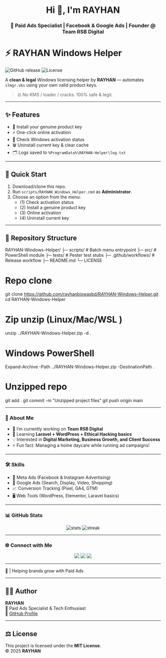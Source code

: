 

<h1 align="center">Hi 👋, I'm RAYHAN</h1>
<h3 align="center">🚀 Paid Ads Specialist | Facebook & Google Ads | Founder @ Team RSB Digital</h3>


# ⚡ RAYHAN Windows Helper

![GitHub release](https://img.shields.io/github/v/release/rayhanbiswasbd/RAYHAN-Windows-Helper?style=for-the-badge)
![License](https://img.shields.io/badge/license-MIT-green?style=for-the-badge)

A **clean & legal** Windows licensing helper by **RAYHAN** — automates `slmgr.vbs` using your own valid product keys.  
> ⚖️ No KMS / loader / cracks. 100% safe & legit.

---

## ✨ Features
- 🔑 Install your genuine product key
- ⚡ One-click online activation
- 📜 Check Windows activation status
- 🗑️ Uninstall current key & clear cache
- 🗂️ Logs saved to `%ProgramData%\RAYHAN-Helper\log.txt`

---

## 🚀 Quick Start
1. Download/clone this repo.
2. Run `scripts/RAYHAN_Windows_Helper.cmd` as **Administrator**.
3. Choose an option from the menu:
   - (1) Check activation status  
   - (2) Install a genuine product key  
   - (3) Online activation  
   - (4) Uninstall current key  

---

## 📂 Repository Structure
RAYHAN-Windows-Helper/
├─ scripts/ # Batch menu entrypoint
├─ src/ # PowerShell module
├─ tests/ # Pester test stubs
├─ .github/workflows/ # Release workflow
├─ README.md
└─ LICENSE


# Repo clone 
git clone https://github.com/rayhanbiswasbd/RAYHAN-Windows-Helper.git
cd RAYHAN-Windows-Helper

# Zip unzip (Linux/Mac/WSL )
unzip ../RAYHAN-Windows-Helper.zip -d .

# Windows  PowerShell
Expand-Archive -Path ../RAYHAN-Windows-Helper.zip -DestinationPath .

# Unzipped repo
git add .
git commit -m "Unzipped project files"
git push origin main

---

### 💫 About Me
- 🔭 I’m currently working on **Team RSB Digital**
- 🌱 Learning **Laravel + WordPress + Ethical Hacking basics**
- 💡 Interested in **Digital Marketing, Business Growth, and Client Success**
- ⚡ Fun fact: Managing a home daycare while running ad campaigns!

---

### 🛠️ Skills
- 🎯 Meta Ads (Facebook & Instagram Advertising)  
- 🔑 Google Ads (Search, Display, Video, Shopping)  
- 📈 Conversion Tracking (Pixel, GA4, GTM)  
- 🖥️ Web Tools (WordPress, Elementor, Laravel basics)  

---

### 📊 GitHub Stats
<p align="center">
  <img src="https://github-readme-stats.vercel.app/api?username=rayhanbiswasbd&show_icons=true&theme=tokyonight" alt="stats" />
  <img src="https://github-readme-streak-stats.herokuapp.com/?user=rayhanbiswasbd&theme=tokyonight" alt="streak" />
</p>

---

### 🌐 Connect with Me
<p align="center">
<a href="https://www.facebook.com/rayhanbiswasbd" target="_blank"><img src="https://img.shields.io/badge/Facebook-%231877F2.svg?logo=Facebook&logoColor=white" /></a>
<a href="https://www.linkedin.com/in/rayhanbiswasbd" target="_blank"><img src="https://img.shields.io/badge/LinkedIn-%230077B5.svg?logo=linkedin&logoColor=white" /></a>
<a href="mailto:work404rayhan@gmail.com"><img src="https://img.shields.io/badge/Gmail-D14836?logo=gmail&logoColor=white" /></a>
</p>

---

💬 | Helping brands grow with Paid Ads




---

## 🧑‍💻 Author
**RAYHAN**  
🚀 Paid Ads Specialist & Tech Enthusiast  
🔗 [GitHub Profile](https://github.com/rayhanbiswasbd)

---

## ⚖️ License
This project is licensed under the **MIT License**.  
© 2025 **RAYHAN**
